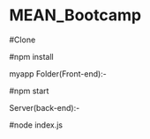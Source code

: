 # MEAN_Bootcamp

#Clone

#npm install

myapp Folder(Front-end):-

#npm start

Server(back-end):-

#node index.js
